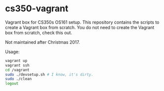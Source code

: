 # cs350-vagrant
Vagrant box for CS350s OS161 setup.
This repository contains the scripts to create a Vagrant box from scratch.
You do not need to create the Vagrant box from scratch, check this out.


Not maintained after Christmas 2017.

Usage:
```sh
vagrant up
vagrant ssh
cd /vagrant
sudo ./devsetup.sh # I know, it's dirty.
sudo ./clean
logout
```
